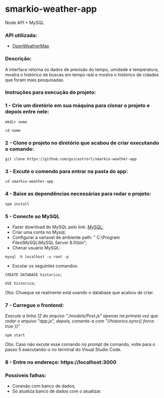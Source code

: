 # smarkio-weather-app

Node API + MySQL

### API utilizada:

- [OpenWeatherMap](https://openweathermap.com)

### Descrição:

A interface retorna os dados de previsão do tempo, umidade e temperatura, mostra o histórico de buscas em tempo real e mostra o histórico de cidades que foram mais pesquisadas.

### Instruções para execução do projeto:

### 1 - Crie um diretório em sua máquina para clonar o projeto e depois entre nele:
```
mkdir nome
```
```
cd nome
```

### 2 - Clone o projeto no diretório que acabou de criar executando o comando:
```
git clone https://github.com/guicastrorl/smarkio-weather-app
```

### 3 - Excute o comendo para entrar na pasta do app:
```
cd smarkio-weather-app
```

### 4 - Baixe as dependências necessárias para rodar o projeto:
```
npm install
```

### 5 - Conecte ao MySQL
- Fazer download do MySQL pelo link: [MySQL](https://www.mysql.com/downloads/);
- Criar uma conta no Mysql;
- Configurar a variavel de ambiente path: " C:\Program Files\MySQL\MySQL Server 8.0\bin";
- Checar usuário MySQL:
```
mysql -h localhost -u root -p
```
- Excutar os seguintes comandos:
```
CREATE DATABASE historico;
```
```
USE historico;
```
Obs: Chueque se realmente está usando o database que acabou de criar.
### 7 - Carregue o frontend:
*Execute a linha 12 do arquivo "./models/Post.js" apenas na primeia vez que rodar o arquivo "app.js", depois, comente-a com "//historics.sync({ force: true })"*
```
npm start
```

Obs: Caso não excute esse comando no prompt de comando, volte para o passo 5 executando-o no terminal do Visual Studio Code.

### 8 - Entre no endereço: https://localhost:3000

### Possíveis falhas:
- Conexão com banco de dados;
- Só atualiza banco de dados com o atualizar.
